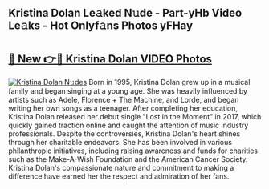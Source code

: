 ## Kristina Dolan Le𝚊ked N𝚞de - Part-yHb Video Le𝚊ks - Hot Onlyf𝚊ns Photos yFHay

# <h2><a href="http://ab32719.deff.icu/?id=Kristina+Dolan">🔗 New 👉🔴 Kristina Dolan VIDEO Photos</a></h2>

[![Kristina Dolan N𝚞des](https://i.imgur.com/rIISA9y.gif)](http://ab32719.deff.icu/?id=Kristina+Dolan)
Born in 1995, Kristina Dolan grew up in a musical family and began singing at a young age. She was heavily influenced by artists such as Adele, Florence + The Machine, and Lorde, and began writing her own songs as a teenager. After completing her education, Kristina Dolan released her debut single "Lost in the Moment" in 2017, which quickly gained traction online and caught the attention of music industry professionals. Despite the controversies, Kristina Dolan's heart shines through her charitable endeavors. She has been involved in various philanthropic initiatives, including raising awareness and funds for charities such as the Make-A-Wish Foundation and the American Cancer Society. Kristina Dolan's compassionate nature and commitment to making a difference have earned her the respect and admiration of her fans.
